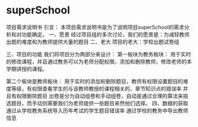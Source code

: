 ﻿# superSchool
项目需求说明书
引言：
本项目需求说明书是为了说明项目superSchool的需求分析和对功能确定。
一、愿景
经过项目组的多次讨论，我们的愿景是：为减轻教师出题的难度和为教师提供大量的题目
二、老大
项目的老大：学校出题试卷组

三、项目的功能
我们将项目分为两部分来设计：
第一板块为教务板块：
用于实时的修改课程，并且通过教务可以为老师分配权限，添加和删除教师，修改老师的本学期讲授的课程。

第二个板块是教师板块：
用于实时的添加和删除题目，教师有权限设置题目的难度等级，有权限查看学生的与该教师教授的课程相关的，章节知识点的错误率
并且有权限删除题目
出卷是分为自动组卷和手动组卷，自动是通过合理的算法来挑选题目，而手动则需要我们为老师提供一些题目来然他们选择。
四、数据的获取
通过从学校教务系统导入历年考试的学生题目错误率
通过学校的教务中导出教师信息




